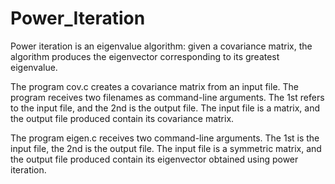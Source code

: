 # Power_Iteration
Power iteration is an eigenvalue algorithm: given a covariance matrix, the algorithm produces the eigenvector corresponding to its greatest eigenvalue.

The program cov.c creates a covariance matrix from an input file. The program receives two filenames as command-line arguments. The 1st refers to the input
file, and the 2nd is the output file. The input file is a matrix, and the output file produced contain its covariance matrix.

The program eigen.c receives two command-line arguments. The 1st is the input file, the 2nd is the output file. The input file is a symmetric matrix,
and the output file produced contain its eigenvector obtained using power iteration.
